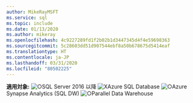 ```yaml
---
author: MikeRayMSFT
ms.service: sql
ms.topic: include
ms.date: 01/13/2020
ms.author: mikeray
ms.openlocfilehash: 4c9227289fd1f2b02b1d3447345d4f4e59698363
ms.sourcegitcommit: 5c28603dd51d907544ebf8a50b678675d5414eaf
ms.translationtype: HT
ms.contentlocale: ja-JP
ms.lasthandoff: 03/31/2020
ms.locfileid: "80502225"
---
```

<Token>**適用対象:** ![○](media/yes-icon.png)SQL Server 2016 以降 ![X](media/no-icon.png)Azure SQL Database ![○](media/yes-icon.png)Azure Synapse Analytics (SQL DW) ![○](media/yes-icon.png)Parallel Data Warehouse </Token>

